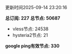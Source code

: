 更新时间2025-09-14 23:20:16

**总订阅: 227**
**总节点: 50687**
- vless节点: 24538
- hysteria2节点: 21

**google ping有效节点: 330**
